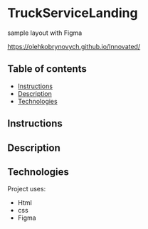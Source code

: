 # TruckServiceLanding

sample layout with Figma

https://olehkobrynovych.github.io/Innovated/


## Table of contents
* [Instructions](#Instructions)
* [Description](#Description)
* [Technologies](#Technologies)


## Instructions


## Description


## Technologies
Project uses:
* Html
* css
* Figma